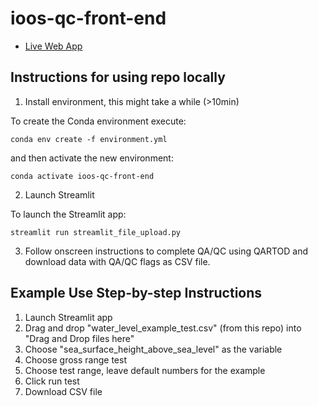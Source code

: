 # ioos-qc-front-end

* [Live Web App](https://share.streamlit.io/gp86041/ioos-qc-front-end/main/streamlit_file_upload.py)

## Instructions for using repo locally
1. Install environment, this might take a while (>10min)

To create the Conda environment execute: 

```
conda env create -f environment.yml
```

and then activate the new environment:

```
conda activate ioos-qc-front-end
```
2. Launch Streamlit

To launch the Streamlit app:
```
streamlit run streamlit_file_upload.py 
```

3. Follow onscreen instructions to complete QA/QC using QARTOD and download data with QA/QC flags as CSV file.

## Example Use Step-by-step Instructions
1. Launch Streamlit app
2. Drag and drop "water_level_example_test.csv" (from this repo) into "Drag and Drop files here"
3. Choose "sea_surface_height_above_sea_level" as the variable
4. Choose gross range test
5. Choose test range, leave default numbers for the example
6. Click run test
7. Download CSV file
